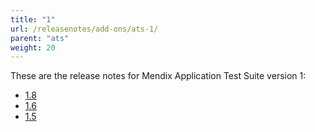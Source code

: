 ```yaml
---
title: "1"
url: /releasenotes/add-ons/ats-1/
parent: "ats"
weight: 20
---
```


These are the release notes for Mendix Application Test Suite version 1:

* [1.8](/releasenotes/add-ons/ats-1.8/)
* [1.6](/releasenotes/add-ons/ats-1.6/)
* [1.5](/releasenotes/add-ons/ats-1.5/)
